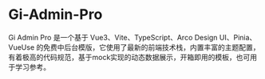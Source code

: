 # Gi-Admin-Pro
Gi Admin Pro 是一个基于 Vue3、Vite、TypeScript、Arco Design UI、Pinia、VueUse 的免费中后台模版，它使用了最新的前端技术栈，内置丰富的主题配置，有着极高的代码规范，基于mock实现的动态数据展示，开箱即用的模板，也可用于学习参考。
